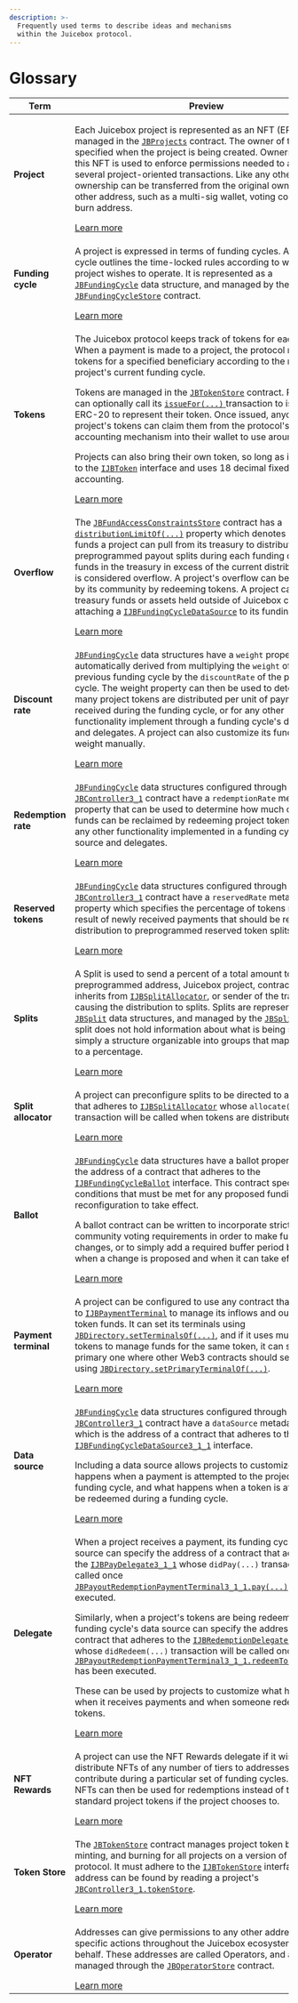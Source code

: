 ```yaml
---
description: >-
  Frequently used terms to describe ideas and mechanisms
  within the Juicebox protocol.
---
```


# Glossary

| Term                 | Preview                                                                                                                                                                                                                                                                                                                                                                                                                                                                                                                                                                                                                                                                                                                                                                                                                                                                                                                                                                                                                                                                                                                                                                                 |
| -------------------- | --------------------------------------------------------------------------------------------------------------------------------------------------------------------------------------------------------------------------------------------------------------------------------------------------------------------------------------------------------------------------------------------------------------------------------------------------------------------------------------------------------------------------------------------------------------------------------------------------------------------------------------------------------------------------------------------------------------------------------------------------------------------------------------------------------------------------------------------------------------------------------------------------------------------------------------------------------------------------------------------------------------------------------------------------------------------------------------------------------------------------------------------------------------------------------------- |
| **Project**          | <p>Each Juicebox project is represented as an NFT (ERC-721), managed in the <a href="/v4/deprecated/v3/api/contracts/jbprojects/"><code>JBProjects</code></a> contract. The owner of this NFT is specified when the project is being created. Ownership over this NFT is used to enforce permissions needed to access several project-oriented transactions. Like any other NFT, ownership can be transferred from the original owner to any other address, such as a multi-sig wallet, voting contract, or burn address.</p>[Learn more](/docs/v4/deprecated/v3/learn/glossary/project.md)                                                                                                                                                                                                                                                                                                                                                                                                                                                                                                                                                                                                                            |
| **Funding cycle**    | <p>A project is expressed in terms of funding cycles. A funding cycle outlines the time-locked rules according to which a project wishes to operate. It is represented as a <a href="/v4/deprecated/v3/api/data-structures/jbfundingcycle"><code>JBFundingCycle</code></a> data structure, and managed by the <a href="/v4/deprecated/v3/api/contracts/jbfundingcyclestore/"><code>JBFundingCycleStore</code></a> contract.</p>[Learn more](/docs/v4/deprecated/v3/learn/glossary/funding-cycle.md)                                                                                                                                                                                                                                                                                                                                                                                                                                                                                                                                                                                                                                                                                                                                 |
| **Tokens**           | <p>The Juicebox protocol keeps track of tokens for each project. When a payment is made to a project, the protocol mints tokens for a specified beneficiary according to the rules of the project's current funding cycle.</p><p>Tokens are managed in the <a href="/v4/deprecated/v3/api/contracts/jbtokenstore/"><code>JBTokenStore</code></a> contract. Projects can optionally call its <a href="/v4/deprecated/v3/api/contracts/jbtokenstore/write/issuefor"><code>issueFor(...)</code> </a>transaction to issue an ERC-20 to represent their token. Once issued, anyone with a project's tokens can claim them from the protocol's internal accounting mechanism into their wallet to use around Web3.</p><p>Projects can also bring their own token, so long as it adheres to the <a href="/v4/deprecated/v3/api/interfaces/ijbtoken"><code>IJBToken</code></a> interface and uses 18 decimal fixed point accounting.</p>[Learn more](/docs/v4/deprecated/v3/learn/glossary/tokens.md)                                                                                                                                                                                                                                                    |
| **Overflow**         | <p>The <a href="/v4/deprecated/v3/api/contracts/jbfundaccessconstraintsstore/"><code>JBFundAccessConstraintsStore</code></a> contract has a <a href="/v4/deprecated/v3/api/contracts/jbfundaccessconstraintsstore.md#distributionlimitof"><code>distributionLimitOf(...)</code></a> property which denotes how much funds a project can pull from its treasury to distribute to its preprogrammed payout splits during each funding cycle. Any funds in the treasury in excess of the current distribution limit is considered overflow. A project's overflow can be reclaimed by its community by redeeming tokens. A project can specify treasury funds or assets held outside of Juicebox contracts by attaching a <a href="/v4/deprecated/v3/api/interfaces/ijbfundingcycledatasource.md"><code>IJBFundingCycleDataSource</code></a> to its funding cycles.</p>[Learn more](/docs/v4/deprecated/v3/learn/glossary/overflow.md)                                                                                                                                                                                                                                                                                                                   |
| **Discount rate**    | <p><a href="/v4/deprecated/v3/api/data-structures/jbfundingcycle"><code>JBFundingCycle</code></a> data structures have a <code>weight</code> property that is automatically derived from multiplying the <code>weight</code> of the previous funding cycle by the <code>discountRate</code> of the previous cycle. The weight property can then be used to determine how many project tokens are distributed per unit of payment received during the funding cycle, or for any other functionality implement through a funding cycle's data source and delegates. A project can also customize its funding cycle's weight manually.</p>[Learn more](/docs/v4/deprecated/v3/learn/glossary/discount-rate.md)                                                                                                                                                                                                                                                                                                                                                                                                                                                                                                            |
| **Redemption rate**  | <p><a href="/v4/deprecated/v3/api/data-structures/jbfundingcycle"><code>JBFundingCycle</code></a> data structures configured through the <a href="/v4/deprecated/v3/api/contracts/or-controllers/jbcontroller3_1/"><code>JBController3_1</code></a> contract have a <code>redemptionRate</code> metadata property that can be used to determine how much overflowed funds can be reclaimed by redeeming project tokens, or for any other functionality implemented in a funding cycle's data source and delegates.</p>[Learn more](/docs/v4/deprecated/v3/learn/glossary/redemption-rate.md)                                                                                                                                                                                                                                                                                                                                                                                                                                                                                                                                                                                                                                        |
| **Reserved tokens**  | <p><a href="/v4/deprecated/v3/api/data-structures/jbfundingcycle"><code>JBFundingCycle</code></a> data structures configured through the <a href="/v4/deprecated/v3/api/contracts/or-controllers/jbcontroller3_1/"><code>JBController3_1</code></a> contract have a <code>reservedRate</code> metadata property which specifies the percentage of tokens minted as a result of newly received payments that should be reserved for distribution to preprogrammed reserved token splits.</p>[Learn more](/docs/v4/deprecated/v3/learn/glossary/reserved-tokens.md)                                                                                                                                                                                                                                                                                                                                                                                                                                                                                                                                                                                                                                                                   |
| **Splits**           | <p>A Split is used to send a percent of a total amount to a preprogrammed address, Juicebox project, contract that inherits from <a href="/v4/deprecated/v3/api/interfaces/ijbsplitallocator"><code>IJBSplitAllocator</code></a>, or sender of the transaction causing the distribution to splits. Splits are represented with <a href="/v4/deprecated/v3/api/data-structures/jbsplit"><code>JBSplit</code></a> data structures, and managed by the <a href="/v4/deprecated/v3/api/contracts/jbsplitsstore/"><code>JBSplitsStore</code></a>. A split does not hold information about what is being split, it's simply a structure organizable into groups that maps a receiver to a percentage.</p>[Learn more](/docs/v4/deprecated/v3/learn/glossary/splits.md)                                                                                                                                                                                                                                                                                                                                                                                                                                                                                 |
| **Split allocator**  | <p>A project can preconfigure splits to be directed to any contract that adheres to <a href="/v4/deprecated/v3/api/interfaces/ijbsplitallocator"><code>IJBSplitAllocator</code></a> whose <code>allocate(...)</code> transaction will be called when tokens are distributed.</p>[Learn more](/docs/v4/deprecated/v3/learn/glossary/split-allocator.md)                                                                                                                                                                                                                                                                                                                                                                                                                                                                                                                                                                                                                                                                                                                                                                                                                                                                  |
| **Ballot**           | <p><a href="/v4/deprecated/v3/api/data-structures/jbfundingcycle"><code>JBFundingCycle</code></a> data structures have a ballot property which is the address of a contract that adheres to the <a href="/v4/deprecated/v3/api/interfaces/ijbfundingcycleballot.md"><code>IJBFundingCycleBallot</code></a> interface. This contract specifies the conditions that must be met for any proposed funding cycle reconfiguration to take effect.</p><p>A ballot contract can be written to incorporate strict community voting requirements in order to make funding cycle changes, or to simply add a required buffer period between when a change is proposed and when it can take effect.</p>[Learn more](/docs/v4/deprecated/v3/learn/glossary/ballot.md)                                                                                                                                                                                                                                                                                                                                                                                                                                                                              |
| **Payment terminal** | <p>A project can be configured to use any contract that adheres to [`IJBPaymentTerminal`](/docs/v4/deprecated/v3/api/interfaces/ijbpaymentterminal.md) to manage its inflows and outflows of token funds. It can set its terminals using [`JBDirectory.setTerminalsOf(...)`](/docs/v4/deprecated/v3/api/contracts/jbdirectory/write/setterminalsof.md), and if it uses multiple tokens to manage funds for the same token, it can set the primary one where other Web3 contracts should send funds to using [`JBDirectory.setPrimaryTerminalOf(...)`](/docs/v4/deprecated/v3/api/contracts/jbdirectory/write/setprimaryterminalof.md).</p>[Learn more](/docs/v4/deprecated/v3/learn/glossary/payment-terminal.md)                                                                                                                                                                                                                                                                                                                                                                                                                                                                                                                                               |
| **Data source**      | <p><a href="/v4/deprecated/v3/api/data-structures/jbfundingcycle"><code>JBFundingCycle</code></a> data structures configured through the <a href="/v4/deprecated/v3/api/contracts/or-controllers/jbcontroller3_1/"><code>JBController3_1</code></a> contract have a <code>dataSource</code> metadata property which is the address of a contract that adheres to the <a href="/v4/deprecated/v3/api/interfaces/ijbfundingcycledatasource3_1_1.md"><code>IJBFundingCycleDataSource3_1_1</code></a> interface.</p><p>Including a data source allows projects to customize what happens when a payment is attempted to the project during a funding cycle, and what happens when a token is attempted to be redeemed during a funding cycle.</p>[Learn more](./data-source.md)                                                                                                                                                                                                                                                                                                                                                                                                                                                                 |
| **Delegate**         | <p>When a project receives a payment, its funding cycle's data source can specify the address of a contract that adheres to the <a href="/v4/deprecated/v3/api/interfaces/ijbpaydelegate.md3_1_1/"><code>IJBPayDelegate3_1_1</code></a> whose <code>didPay(...)</code> transaction will be called once <a href="/v4/deprecated/v3/api/contracts/or-payment-terminals/or-abstract/jbpayoutredemptionpaymentterminal3_1_1.md#pay"><code>JBPayoutRedemptionPaymentTerminal3_1_1.pay(...)</code></a> has been executed.</p><p>Similarly, when a project's tokens are being redeemed, its funding cycle's data source can specify the address of a contract that adheres to the <a href="/v4/deprecated/v3/api/interfaces/ijbredemptiondelegate3_1_1.md"><code>IJBRedemptionDelegate3_1_1</code></a> whose <code>didRedeem(...)</code> transaction will be called once <a href="/v4/deprecated/v3/api/contracts/or-payment-terminals/or-abstract/jbpayoutredemptionpaymentterminal3_1_1.md#redeemtokensof"><code>JBPayoutRedemptionPaymentTerminal3_1_1.redeemTokensOf(...)</code></a> has been executed.</p><p>These can be used by projects to customize what happens when it receives payments and when someone redeems its tokens.</p>[Learn more](/docs/v4/deprecated/v3/learn/glossary/delegate.md) |
| **NFT Rewards**      | <p>A project can use the NFT Rewards delegate if it wishes to distribute NFTs of any number of tiers to addresses who contribute during a particular set of funding cycles. These NFTs can then be used for redemptions instead of the standard project tokens if the project chooses to. </p>[Learn more](/docs/v4/deprecated/v3/learn/glossary/nft-rewards.md)                                                                                                                                                                                                                                                                                                                                                                                                                                                                                                                                                                                                                                                                                                                                                                                                                                          |
| **Token Store**      | <p>The <a href="/v4/deprecated/v3/api/contracts/jbtokenstore/"><code>JBTokenStore</code></a> contract manages project token balances, minting, and burning for all projects on a version of the protocol. It must adhere to the <a href="/v4/deprecated/v3/api/interfaces/ijbtokenstore/"><code>IJBTokenStore</code></a> interface, and its address can be found by reading a project's <a href="/v4/deprecated/v3/api/contracts/or-controllers/jbcontroller3_1.md#tokenstore"><code>JBController3_1.tokenStore</code></a>.</p>[Learn more](/docs/v4/deprecated/v3/learn/glossary/token-store.md)                                                                                                                                                                                                                                                                                                                                                                                                                                                                                                                                                                                                                                                  |
| **Operator**         | <p>Addresses can give permissions to any other address to take specific actions throughout the Juicebox ecosystem on their behalf. These addresses are called Operators, and are managed through the <a href="/v4/deprecated/v3/api/contracts/jboperatorstore/"><code>JBOperatorStore</code></a> contract.</p>[Learn more](/docs/v4/deprecated/v3/learn/glossary/operator.md)                                                                                                                                                                                                                                                                                                                                                                                                                                                                                                                                                                                                                                                                                                                                                                                                                                          |
